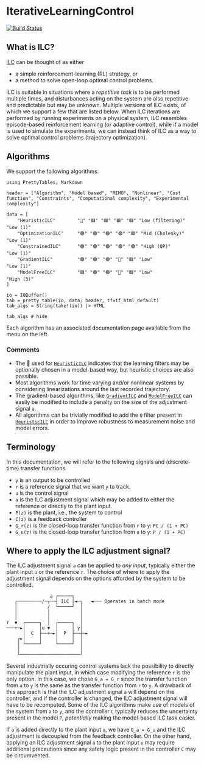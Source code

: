 # IterativeLearningControl

[![Build Status](https://github.com/baggepinnen/IterativeLearningControl.jl/actions/workflows/CI.yml/badge.svg?branch=main)](https://github.com/baggepinnen/IterativeLearningControl.jl/actions/workflows/CI.yml?query=branch%3Amain)

## What is ILC?

[ILC](https://slunik.slu.se/kursfiler/TE0010/10095.1213/REG2_ILCReview.pdf) can be thought of as either
- a simple reinforcement-learning (RL) strategy, or
- a method to solve open-loop optimal control problems.

ILC is suitable in situations where a *repetitive task* is to be performed multiple times, and disturbances acting on the system are also repetitive and predictable but  may be unknown. Multiple versions of ILC exists, of which we support a few that are listed below. When ILC iterations are performed by running experiments on a physical system, ILC resembles episode-based reinforcement learning (or adaptive control), while if a model is used to simulate the experiments, we can instead think of ILC as a way to solve optimal control problems (trajectory optimization).



## Algorithms

We support the following algorithms:

```@setup ALGORITHMS
using PrettyTables, Markdown

header = ["Algorithm", "Model based", "MIMO", "Nonlinear", "Cost function", "Constraints", "Computational complexity", "Experimental complexity"]

data = [
    "HeuristicILC"        "🔶" "🟥" "🟥" "🟥" "🟥" "Low (filtering)"    "Low (1)"
    "OptimizationILC"     "🟢" "🟢" "🟢" "🟢" "🟥" "Mid (Cholesky)"     "Low (1)"
    "ConstrainedILC"      "🟢" "🟢" "🟢" "🟢" "🟢" "High (QP)"          "Low (1)"
    "GradientILC"         "🟢" "🟢" "🟢" "🔶" "🟥" "Low"                "Low (1)"
    "ModelFreeILC"        "🟥" "🟢" "🟢" "🔶" "🟥" "Low"                "High (3)"
]

io = IOBuffer()
tab = pretty_table(io, data; header, tf=tf_html_default)
tab_algs = String(take!(io)) |> HTML
```
```@example ALGORITHMS
tab_algs # hide
```

Each algorithm has an associated documentation page available from the menu on the left.

### Comments
- The 🔶 used for [`HeuristicILC`](@ref) indicates that the learning filters may be optionally chosen in a model-based way, but heuristic choices are also possible.
- Most algorithms work for time varying and/or nonlinear systems by considering linearizations around the last recorded trajectory. 
- The gradient-based algorithms, like [`GradientILC`](@ref) and [`ModelFreeILC`](@ref) can easily be modified to include a penalty on the size of the adjustment signal ``a``.
- All algorithms can be trivially modified to add the ``Q`` filter present in [`HeuristicILC`](@ref) in order to improve robustness to measurement noise and model errors.

## Terminology
In this documentation, we will refer to the following signals and (discrete-time) transfer functions

- ``y`` is an output to be controlled
- ``r`` is a reference signal that we want ``y`` to track.
- ``u`` is the control signal
- ``a`` is the ILC adjustment signal which may be added to either the reference or directly to the plant input.
- ``P(z)`` is the plant, i.e., the system to control
- ``C(z)`` is a feedback controller
- ``G_r(z)`` is the closed-loop transfer function from ``r`` to ``y``: ``PC / (1 + PC)``
- ``G_u(z)`` is the closed-loop transfer function from ``u`` to ``y``: ``P / (1 + PC)``

## Where to apply the ILC adjustment signal?

The ILC adjustment signal ``a`` can be applied to _any input_, typically either the plant input ``u`` or the reference ``r``. The choice of where to apply the adjustment signal depends on the options afforded by the system to be controlled. 

```
                a ┌─────┐
   ┌─────────/─┬──┤ ILC │◄─┐   ◄─── Operates in batch mode
   │           /  └─────┘  │
   │           │           │
   │           │           │
r  ▼  ┌─────┐  │  ┌─────┐  │
───+─►│     │u ▼  │     │ y│
      │  C  ├──+─►│  P  ├──┼─►
    ┌►│     │     │     │  │
    │ └─────┘     └─────┘  │
    │                      │
    └──────────────────────┘
```
Several industrially occuring control systems lack the possibility to directly manipulate the plant input, in which case modifying the reference ``r`` is the only option. In this case, we chose ``G_a = G_r`` since the transfer function from ``a`` to ``y`` is the same as the transfer function from ``r`` to ``y``. A drawback of this approach is that the ILC adjustment signal ``a`` will depend on the controller, and if the controller is changed, the ILC adjustment signal will have to be recomputed. Some of the ILC algorithms make use of models of the system from ``a`` to ``y``, and the controller ``C`` typically reduces the uncertainty present in the model ``P``, _potentially_ making the model-based ILC task easier.


If ``a`` is added directly to the plant input ``u``, we have ``G_a = G_u`` and the ILC adjustment is decoupled from the feedback controller. On the other hand, applying an ILC adjustment signal ``a`` to the plant input ``u`` may require additional precautions since any safety logic present in the controller ``C`` may be circumvented.